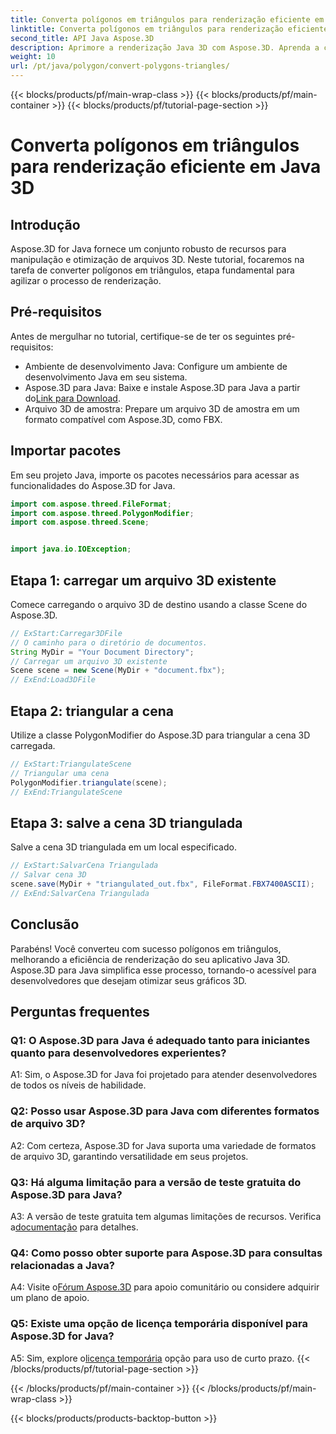 ```yaml
---
title: Converta polígonos em triângulos para renderização eficiente em Java 3D
linktitle: Converta polígonos em triângulos para renderização eficiente em Java 3D
second_title: API Java Aspose.3D
description: Aprimore a renderização Java 3D com Aspose.3D. Aprenda a converter polígonos em triângulos para obter desempenho ideal. Baixe agora para uma experiência de desenvolvimento 3D perfeita.
weight: 10
url: /pt/java/polygon/convert-polygons-triangles/
---
```


{{< blocks/products/pf/main-wrap-class >}}
{{< blocks/products/pf/main-container >}}
{{< blocks/products/pf/tutorial-page-section >}}

# Converta polígonos em triângulos para renderização eficiente em Java 3D

## Introdução

Aspose.3D for Java fornece um conjunto robusto de recursos para manipulação e otimização de arquivos 3D. Neste tutorial, focaremos na tarefa de converter polígonos em triângulos, etapa fundamental para agilizar o processo de renderização.

## Pré-requisitos

Antes de mergulhar no tutorial, certifique-se de ter os seguintes pré-requisitos:

- Ambiente de desenvolvimento Java: Configure um ambiente de desenvolvimento Java em seu sistema.
-  Aspose.3D para Java: Baixe e instale Aspose.3D para Java a partir do[Link para Download](https://releases.aspose.com/3d/java/).
- Arquivo 3D de amostra: Prepare um arquivo 3D de amostra em um formato compatível com Aspose.3D, como FBX.

## Importar pacotes

Em seu projeto Java, importe os pacotes necessários para acessar as funcionalidades do Aspose.3D for Java.

```java
import com.aspose.threed.FileFormat;
import com.aspose.threed.PolygonModifier;
import com.aspose.threed.Scene;


import java.io.IOException;
```

## Etapa 1: carregar um arquivo 3D existente

Comece carregando o arquivo 3D de destino usando a classe Scene do Aspose.3D.

```java
// ExStart:Carregar3DFile
// O caminho para o diretório de documentos.
String MyDir = "Your Document Directory";
// Carregar um arquivo 3D existente
Scene scene = new Scene(MyDir + "document.fbx");
// ExEnd:Load3DFile
```

## Etapa 2: triangular a cena

Utilize a classe PolygonModifier do Aspose.3D para triangular a cena 3D carregada.

```java
// ExStart:TriangulateScene
// Triangular uma cena
PolygonModifier.triangulate(scene);
// ExEnd:TriangulateScene
```

## Etapa 3: salve a cena 3D triangulada

Salve a cena 3D triangulada em um local especificado.

```java
// ExStart:SalvarCena Triangulada
// Salvar cena 3D
scene.save(MyDir + "triangulated_out.fbx", FileFormat.FBX7400ASCII);
// ExEnd:SalvarCena Triangulada
```

## Conclusão

Parabéns! Você converteu com sucesso polígonos em triângulos, melhorando a eficiência de renderização do seu aplicativo Java 3D. Aspose.3D para Java simplifica esse processo, tornando-o acessível para desenvolvedores que desejam otimizar seus gráficos 3D.

## Perguntas frequentes

### Q1: O Aspose.3D para Java é adequado tanto para iniciantes quanto para desenvolvedores experientes?

A1: Sim, o Aspose.3D for Java foi projetado para atender desenvolvedores de todos os níveis de habilidade.

### Q2: Posso usar Aspose.3D para Java com diferentes formatos de arquivo 3D?

A2: Com certeza, Aspose.3D for Java suporta uma variedade de formatos de arquivo 3D, garantindo versatilidade em seus projetos.

### Q3: Há alguma limitação para a versão de teste gratuita do Aspose.3D para Java?

A3: A versão de teste gratuita tem algumas limitações de recursos. Verifica a[documentação](https://reference.aspose.com/3d/java/) para detalhes.

### Q4: Como posso obter suporte para Aspose.3D para consultas relacionadas a Java?

 A4: Visite o[Fórum Aspose.3D](https://forum.aspose.com/c/3d/18) para apoio comunitário ou considere adquirir um plano de apoio.

### Q5: Existe uma opção de licença temporária disponível para Aspose.3D for Java?

 A5: Sim, explore o[licença temporária](https://purchase.aspose.com/temporary-license/) opção para uso de curto prazo.
{{< /blocks/products/pf/tutorial-page-section >}}

{{< /blocks/products/pf/main-container >}}
{{< /blocks/products/pf/main-wrap-class >}}

{{< blocks/products/products-backtop-button >}}
